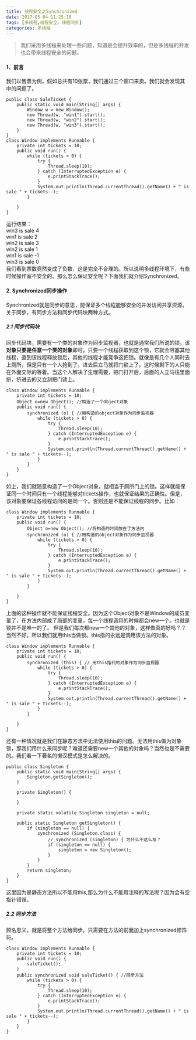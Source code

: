```yaml
---
title: 线程安全之Synchronized
date: 2017-05-04 11:25:10
tags: [多线程,线程安全，线程同步]
categories: 多线程
---
```

>我们采用多线程来处理一些问题，知道是会提升效率的，但是多线程的并发也会带来线程安全的问题。

#### 1、前言
我们以售票为例，假如总共有10张票，我们通过三个窗口来卖。我们就会发现其中的问题了。
<!--more-->
```
public class SaleTicket {
    public static void main(String[] args) {
        Window w = new Window();
        new Thread(w, "win1").start();
        new Thread(w, "win2").start();
        new Thread(w, "win3").start();
    }
}
class Window implements Runnable {
    private int tickets = 10;
    public void run() {
        while (tickets > 0) {
            try {
                Thread.sleep(10);
            } catch (InterruptedException e) {
                e.printStackTrace();
            }
            System.out.println(Thread.currentThread().getName() + " is sale " + tickets--);
        }

    }
}
```
运行结果：  
win3 is sale 4   
win1 is sale 2   
win2 is sale 3  
win2 is sale 1  
win1 is sale -1  
win3 is sale 0  
我们看到票数竟然变成了负数，这是完全不合理的。所以说明多线程环境下，有些时候操作室不安全的。那么怎么保证安全呢？下面我们就介绍Synchronized。
#### 2. Synchronized同步操作
Synchronized就是同步的意思，能保证多个线程能够安全的并发访问共享资源。关于同步，有同步方法和同步代码块两种方式。
##### 2.1 同步代码块
同步代码块，需要有一个类的对象作为同步监视器，也就是通常我们所说的锁，该**对象只要是任意一个类的对象**即可。只要一个线程获取到这个锁，它就会阻塞其他线程，直到该线程释放锁后，其他的线程才能竞争这把锁。就像是有几个人同时去上厕所，但是只有一个人抢到了，进去后立马就将门锁上了。这时候剩下的人只能在外面交际的等着。当这个人解决了生理需要，把门打开后，后面的人立马往里面挤，挤进去的又立刻把门锁上。
```
class Window implements Runnable {
    private int tickets = 10;
    Object o=new Object(); //构造了一个Object对象
    public void run() {
        synchronized (o) { //用构造的object对象作为同步监视器
            while (tickets > 0) {
                try {
                    Thread.sleep(10);
                } catch (InterruptedException e) {
                    e.printStackTrace();
                }
                System.out.println(Thread.currentThread().getName() + " is sale " + tickets--);
            }
        }
    }
}
```
如上，我们就随意构造了一个Object对象，就相当于厕所门上的锁。这样就能保证同一个时间只有一个线程能够对tickets操作，也就保证结果的正确性。但是，该对象要保证各线程访问的是同一个。否则还是不能保证线程的同步。比如：
```
class Window implements Runnable {
    private int tickets = 10;
    public void run() {
        Object o=new Object(); //将构造的时间放在了方法内
        synchronized (o) { //用构造的object对象作为同步监视器
            while (tickets > 0) {
                try {
                    Thread.sleep(10);
                } catch (InterruptedException e) {
                    e.printStackTrace();
                }
                System.out.println(Thread.currentThread().getName() + " is sale " + tickets--);
            }
        }

    }
}
```
上面的这种操作就不能保证线程安全。因为这个Object对象不是Window的成员变量了，在方法内部成了局部的变量，每一个线程调用的时候都会new一个。也就是锁并不是唯一的了。
但是我们每次都new一个其他的对象，这样做真的好吗？？当然不好。所以我们就用this当做锁。this指的永远是调用该方法的对象。
```
class Window implements Runnable {
    private int tickets = 10;
    public void run() {
        synchronized (this) { // 用this指代的对象作为同步监视器
            while (tickets > 0) {
                try {
                    Thread.sleep(10);
                } catch (InterruptedException e) {
                    e.printStackTrace();
                }
                System.out.println(Thread.currentThread().getName() + " is sale " + tickets--);
            }
        }

    }
}
```
还有一种情况就是我们在静态方法中无法使用this的问题。无法用this做为对象锁，那我们用什么来同步呢？难道还需要new一个其他的对象吗？当然也是不需要的。我们看一下著名的懒汉模式是怎么解决的。
```
public class Singleton {
    public static void main(String[] args) {
        Singleton.getSingleton();
    }

    private Singleton() {

    }

    private static volatile Singleton singleton = null;

    public static Singleton getSingleton() {
        if (singleton == null) {
            synchronized (Singleton.class) {
                // synchronized (singleton) { 为什么不这么写？
                if (singleton == null) {
                    singleton = new Singleton();
                }
            }
        }
        return singleton;
    }
}
```
这里因为是静态方法所以不能用this,那么为什么不能用注释的写法呢？因为会有空指针错误。
##### 2.2 同步方法
顾名思义，就是将整个方法给同步。只需要在方法的前面加上synchronized修饰符。
```
class Window implements Runnable {
    private int tickets = 10;
    public void run() {
        saleTicket();
    }
    public synchronized void saleTicket() { //同步方法
        while (tickets > 0) {
            try {
                Thread.sleep(10);
            } catch (InterruptedException e) {
                e.printStackTrace();
            }
            System.out.println(Thread.currentThread().getName() + " is sale " + tickets--);
        }
    }
}
```